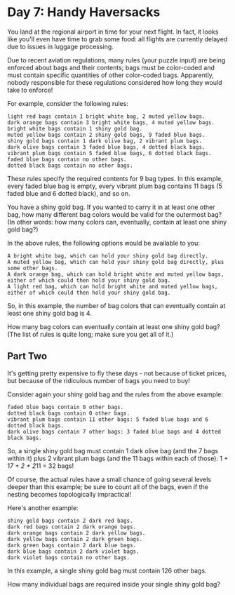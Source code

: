 # Day 7: Handy Haversacks
You land at the regional airport in time for your next flight. In fact, it looks like you'll even
have time to grab some food: all flights are currently delayed due to issues in luggage processing.

Due to recent aviation regulations, many rules (your puzzle input) are being enforced about bags
and their contents; bags must be color-coded and must contain specific quantities
of other color-coded bags. Apparently, nobody responsible for these regulations considered
how long they would take to enforce!

For example, consider the following rules:

```
light red bags contain 1 bright white bag, 2 muted yellow bags.
dark orange bags contain 3 bright white bags, 4 muted yellow bags.
bright white bags contain 1 shiny gold bag.
muted yellow bags contain 2 shiny gold bags, 9 faded blue bags.
shiny gold bags contain 1 dark olive bag, 2 vibrant plum bags.
dark olive bags contain 3 faded blue bags, 4 dotted black bags.
vibrant plum bags contain 5 faded blue bags, 6 dotted black bags.
faded blue bags contain no other bags.
dotted black bags contain no other bags.
```

These rules specify the required contents for 9 bag types. In this example, every faded blue bag
is empty, every vibrant plum bag contains 11 bags (5 faded blue and 6 dotted black), and so on.

You have a shiny gold bag. If you wanted to carry it in at least one other bag, how many different
bag colors would be valid for the outermost bag? (In other words: how many colors can, eventually,
contain at least one shiny gold bag?)

In the above rules, the following options would be available to you:

```
A bright white bag, which can hold your shiny gold bag directly.
A muted yellow bag, which can hold your shiny gold bag directly, plus some other bags.
A dark orange bag, which can hold bright white and muted yellow bags, either of which could then hold your shiny gold bag.
A light red bag, which can hold bright white and muted yellow bags, either of which could then hold your shiny gold bag.
```
So, in this example, the number of bag colors that can eventually contain
at least one shiny gold bag is 4.

How many bag colors can eventually contain at least one shiny gold bag?
(The list of rules is quite long; make sure you get all of it.)

## Part Two
It's getting pretty expensive to fly these days - not because of ticket prices, but because
of the ridiculous number of bags you need to buy!

Consider again your shiny gold bag and the rules from the above example:

```
faded blue bags contain 0 other bags.
dotted black bags contain 0 other bags.
vibrant plum bags contain 11 other bags: 5 faded blue bags and 6 dotted black bags.
dark olive bags contain 7 other bags: 3 faded blue bags and 4 dotted black bags.
```

So, a single shiny gold bag must contain 1 dark olive bag (and the 7 bags within it)
plus 2 vibrant plum bags (and the 11 bags within each of those): 1 + 1*7 + 2 + 2*11 = 32 bags!

Of course, the actual rules have a small chance of going several levels deeper than this example;
be sure to count all of the bags, even if the nesting becomes topologically impractical!

Here's another example:

```
shiny gold bags contain 2 dark red bags.
dark red bags contain 2 dark orange bags.
dark orange bags contain 2 dark yellow bags.
dark yellow bags contain 2 dark green bags.
dark green bags contain 2 dark blue bags.
dark blue bags contain 2 dark violet bags.
dark violet bags contain no other bags.
```

In this example, a single shiny gold bag must contain 126 other bags.

How many individual bags are required inside your single shiny gold bag?
